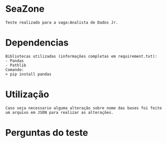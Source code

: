 # SeaZone
    Teste realizado para a vaga:Analista de Dados Jr.

# Dependencias 
    Bibliotecas utilizadas (informações completas em requirement.txt):
    - Pandas
    - Pathlib
    Comando:
    > pip install pandas

# Utilização
    Caso seja necessario alguma alteração sobre nome das bases foi feito um arquivo em JSON para realizar as alterações.

# Perguntas do teste